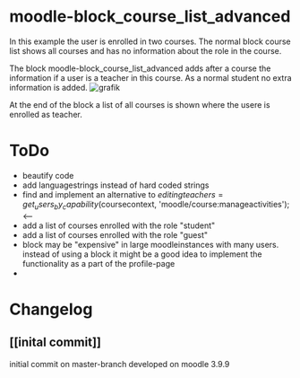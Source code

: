 # moodle-block_course_list_advanced
In this example the user is enrolled in two courses. The normal block course list shows all courses and has no information about the role in the course.

The block moodle-block_course_list_advanced adds after a course the information if a user is a teacher in this course. As a normal student no extra information is added.
![grafik](https://user-images.githubusercontent.com/31856043/128760132-60a4b7b4-02c2-40f7-8325-47b75b630611.png)

At the end of the block a list of all courses is shown where the usere is enrolled as teacher.



# ToDo #
- beautify code
- add languagestrings instead of hard coded strings
- find and implement an alternative to $editingteachers = get_users_by_capability($coursecontext, 'moodle/course:manageactivities');   <--
- add a list of courses enrolled with the role "student"
- add a list of courses enrolled with the role "guest"
- block may be "expensive" in large moodleinstances with many users. 
  instead of using a block it might be a good idea to implement the functionality as a part of the profile-page
- 


# Changelog #

## [[inital commit]] ##
initial commit on master-branch developed on moodle 3.9.9 


